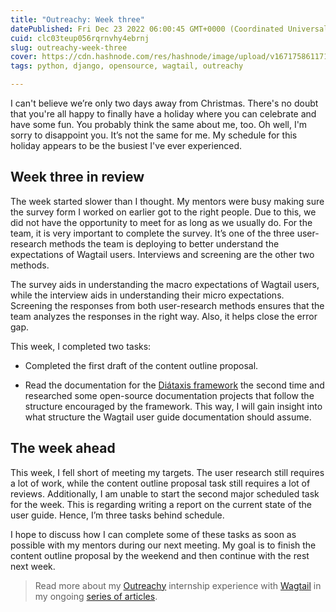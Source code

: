 ```yaml
---
title: "Outreachy: Week three"
datePublished: Fri Dec 23 2022 06:00:45 GMT+0000 (Coordinated Universal Time)
cuid: clc03teup056rqrnvhy4ebrnj
slug: outreachy-week-three
cover: https://cdn.hashnode.com/res/hashnode/image/upload/v1671758611710/eab2c55f-b837-403c-af09-16f7afee2eef.png
tags: python, django, opensource, wagtail, outreachy

---
```


I can't believe we’re only two days away from Christmas. There's no doubt that you're all happy to finally have a holiday where you can celebrate and have some fun. You probably think the same about me, too. Oh well, I'm sorry to disappoint you. It’s not the same for me. My schedule for this holiday appears to be the busiest I've ever experienced.

## Week three in review

The week started slower than I thought. My mentors were busy making sure the survey form I worked on earlier got to the right people. Due to this, we did not have the opportunity to meet for as long as we usually do. For the team, it is very important to complete the survey. It’s one of the three user-research methods the team is deploying to better understand the expectations of Wagtail users. Interviews and screening are the other two methods.

The survey aids in understanding the macro expectations of Wagtail users, while the interview aids in understanding their micro expectations. Screening the responses from both user-research methods ensures that the team analyzes the responses in the right way. Also, it helps close the error gap.

This week, I completed two tasks:

* Completed the first draft of the content outline proposal.
    
* Read the documentation for the [Diátaxis framework](https://diataxis.fr/) the second time and researched some open-source documentation projects that follow the structure encouraged by the framework. This way, I will gain insight into what structure the Wagtail user guide documentation should assume.
    

## The week ahead

This week, I fell short of meeting my targets. The user research still requires a lot of work, while the content outline proposal task still requires a lot of reviews. Additionally, I am unable to start the second major scheduled task for the week. This is regarding writing a report on the current state of the user guide. Hence, I’m three tasks behind schedule.

I hope to discuss how I can complete some of these tasks as soon as possible with my mentors during our next meeting. My goal is to finish the content outline proposal by the weekend and then continue with the rest next week.

> Read more about my [Outreachy](https://www.outreachy.org) internship experience with [Wagtail](https://wagtail.org) in my ongoing [series of articles](https://activuscode.hashnode.dev).